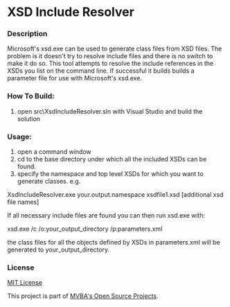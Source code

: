 XSD Include Resolver
===
### Description

Microsoft's xsd.exe can be used to generate class files from XSD files.
The problem is it doesn't try to resolve include files and there is no
switch to make it do so.  This tool attempts to resolve the include
references in the XSDs you list on the command line. If successful it 
builds builds a parameter file for use with Microsoft's xsd.exe.  

### How To Build:

1. open src\XsdIncludeResolver.sln with Visual Studio and build the solution

### Usage:

1. open a command window
2. cd to the base directory under which all the included XSDs can be found.
3. specify the namespace and top level XSDs for which you want to generate classes. e.g.

XsdIncludeResolver.exe  your.output.namespace xsdfile1.xsd [additional xsd file names]

If all necessary include files are found you can then run xsd.exe with:

xsd.exe /c /o:your_output_directory /p:parameters.xml

the class files for all the objects defined by XSDs in parameters.xml will be generated to your_output_directory.

### License

[MIT License][mitlicense]

This project is part of [MVBA's Open Source Projects][MvbaLawGithub].

[MvbaLawGithub]: http://mvbalaw.github.io/
[mitlicense]: http://www.opensource.org/licenses/mit-license.php